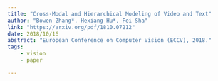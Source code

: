 ```yaml
---
title: "Cross-Modal and Hierarchical Modeling of Video and Text"
author: "Bowen Zhang*, Hexiang Hu*, Fei Sha"
link: "https://arxiv.org/pdf/1810.07212"
date: 2018/10/16
abstract: "European Conference on Computer Vision (ECCV), 2018."
tags:
    - vision
    - paper

---
```

